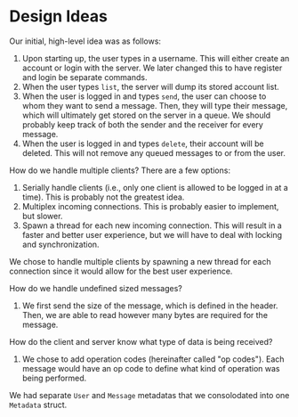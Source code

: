 # Design Ideas

Our initial, high-level idea was as follows:
1. Upon starting up, the user types in a username. This will either create an account or login with the server. We later changed this to have register and login be separate commands.
2. When the user types `list`, the server will dump its stored account list.
3. When the user is logged in and types `send`, the user can choose to whom they want to send a message. Then, they will type their message, which will ultimately get stored on the server in a queue. We should probably keep track of both the sender and the receiver for every message.
4. When the user is logged in and types `delete`, their account will be deleted. This will not remove any queued messages to or from the user.

How do we handle multiple clients? There are a few options:
1. Serially handle clients (i.e., only one client is allowed to be logged in at a time). This is probably not the greatest idea.
2. Multiplex incoming connections. This is probably easier to implement, but slower.
3. Spawn a thread for each new incoming connection. This will result in a faster and better user experience, but we will have to deal with locking and synchronization.

We chose to handle multiple clients by spawning a new thread for each connection since it would allow for the best user experience.

How do we handle undefined sized messages?
1. We first send the size of the message, which is defined in the header. Then, we are able to read however many bytes are required for the message.

How do the client and server know what type of data is being received?
1. We chose to add operation codes (hereinafter called "op codes"). Each message would have an op code to define what kind of operation was being performed.

We had separate `User` and `Message` metadatas that we consolodated into one `Metadata` struct.
